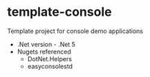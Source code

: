 # template-console
Template project for console demo applications

- .Net version - .Net 5
- Nugets referenced
	- DotNet.Helpers
	- easyconsolestd